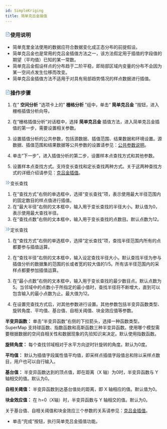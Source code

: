 ```yaml
---
id: SimpleKriging
title: 简单克吕金插值
---
```

### ![](../../../img/read.gif)使用说明

* 简单克里金法使用的数据应符合数据变化成正态分布的前提假设。
* 简单克吕金也是常用的克吕金插值方法之一，该方法假定用于插值的字段值的期望（平均值）已知的某一常数。
* 简单克吕金假设样点的分布趋于二阶平稳，即局部区域内变量的分布不会因为某一空间点发生位移而改变。
* 简单克吕金插值方法不适用于对具有局部趋势情况的样点数据进行插值。

### ![](../../../img/read.gif)操作步骤

1. 在“ **空间分析** ”选项卡上的“ **栅格分析** ”组中，单击“ **简单克吕金** ”按钮，进入栅格插值分析向导。
2. 在“栅格插值分析”对话框中，选择 **简单克吕金** 插值方法，进入简单克吕金插值的第一步，需要设置相关参数。
3. 设置插值分析的公共参数，包括源数据、插值范围、结果数据和环境设置。源数据、插值范围和结果数据等公共参数的设置请参见：[公共参数说明](CommonPara.htm)。
4. 单击“下一步”，进入插值分析的第二步，设置样本点查找方式和其他参数。

5. 设置样本点查找方式。支持变长查找和定长查找两种方式。关于这两种查找方式的详细介绍请参见：[克吕金插值](aboutinterpolation.htm)。

![](img/close.gif)变长查找

1. 在“查找方式”右侧的单选框中，选择“变长查找”项，表示使用最大半径范围内的固定数目的样点值进行插值。
2. 在“最大半径”右侧的文本框中，输入用于变长查找的半径大小。默认值为0，表示使用最大查找半径。
3. 在“查找点数”右侧的文本框中，输入用于变长查找的点数目。默认点数为12。

![](img/close.gif)定长查找

1. 在“查找方式”右侧的单选框中，选择“定长查找”项，查找半径范围内所有的点都要参与插值运算。
2. 在“查找半径”右侧的文本框中，输入设定查找半径大小。默认查找半径为参与插值分析的数据集的范围的长或者宽的较大值的1/5。所有该半径范围内的采样点都要参加插值运算。
3. 在“最小点数”右侧的文本框中，输入用于变长查找的最少数目点。默认点数为5。当邻域中的点数小于所指定的最小值时，查找半径将不断增大，直到可以包含输入的最小点数为止。最大值为12。

6. 在设置完查找方式后，对其他参数进行设置。其他参数包括半变异函数类型、旋转角度、平均值、基台值、自相关阈值、块金效应值等参数。

**半变异函数：** 单击“半变异函数”右侧的下拉箭头，选择一种函数类型。SuperMap
支持球函数、指数函数和高斯函数三种半变异函数。使用哪个模型需要根据数据的空间自相关性和数据现象的先验知识来决定。默认使用指数函数。

**旋转角度：** 每个查找邻域相对于水平方向逆时针旋转的角度。默认为0度。

**平均值：** 默认为插值字段属性值平均值，即采样点插值字段值总和除以采样点数目，用户也可以自行输入。

**基台值：** 半变异函数达到的顶点值，即在距离（X 轴）为0时，半变异函数与 Y 轴相交的值。默认为0。

**自相关阈值：** 半变异函数到达基台值处的距离，即 X 轴相应的值。默认值为0。

**块金效应值：** 在 h=0（X轴）时，半变异函数与 Y 轴相交的值。默认为0。

关于基台值、自相关阈值和块金效应三个参数的关系请参见：[克吕金插值](aboutinterpolation.htm)。

* 单击“完成”按钮，执行简单克吕金插值功能。
